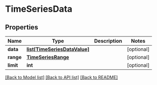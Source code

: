 # TimeSeriesData

## Properties
Name | Type | Description | Notes
------------ | ------------- | ------------- | -------------
**data** | [**list[TimeSeriesDataValue]**](TimeSeriesDataValue.md) |  | [optional] 
**range** | [**TimeSeriesRange**](TimeSeriesRange.md) |  | [optional] 
**limit** | **int** |  | [optional] 

[[Back to Model list]](../README.md#documentation-for-models) [[Back to API list]](../README.md#documentation-for-api-endpoints) [[Back to README]](../README.md)

